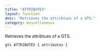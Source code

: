 ```yaml
---
title: "ATTRIBUTES"
layout: function
desc: "Retrieves the attribtues of a GTS."
category: miscellaneous
---
```


Retrieves the attribtues of a GTS.

```
gts ATTRIBUTES { attributes }
```
